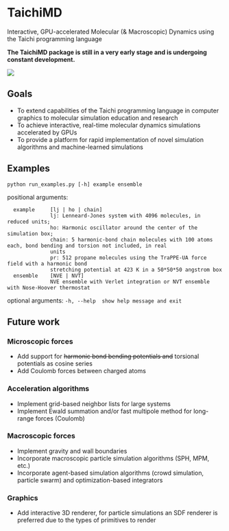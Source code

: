 # TaichiMD
Interactive, GPU-accelerated Molecular (& Macroscopic) Dynamics using the Taichi programming language

**The TaichiMD package is still in a very early stage and is undergoing constant development.**

![](preview.gif)
## Goals
* To extend capabilities of the Taichi programming language in computer graphics to molecular simulation education and research
* To achieve interactive, real-time molecular dynamics simulations accelerated by GPUs
* To provide a platform for rapid implementation of novel simulation algorithms and machine-learned simulations

## Examples
`python run_examples.py [-h] example ensemble`

positional arguments:
```
  example     [lj | ho | chain]
              lj: Lenneard-Jones system with 4096 molecules, in reduced units; 
              ho: Harmonic oscillator around the center of the simulation box; 
              chain: 5 harmonic-bond chain molecules with 100 atoms each, bond bending and torsion not included, in real
              units
              pr: 512 propane molecules using the TraPPE-UA force field with a harmonic bond
              stretching potential at 423 K in a 50*50*50 angstrom box
  ensemble    [NVE | NVT] 
              NVE ensemble with Verlet integration or NVT ensemble with Nose-Hoover thermostat
```
optional arguments: `-h, --help  show help message and exit`


## Future work
### Microscopic forces
* Add support for ~~harmonic bond bending potentials and~~ torsional potentials as cosine series
* Add Coulomb forces between charged atoms
### Acceleration algorithms
* Implement grid-based neighbor lists for large systems
* Implement Ewald summation and/or fast multipole method for long-range forces (Coulomb)
### Macroscopic forces
* Implement gravity and wall boundaries
* Incorporate macroscopic particle simulation algorithms (SPH, MPM, etc.)
* Incorporate agent-based simulation algorithms (crowd simulation, particle swarm) and optimization-based integrators
### Graphics
* Add interactive 3D renderer, for particle simulations an SDF renderer is preferred due to the types of primitives to render

